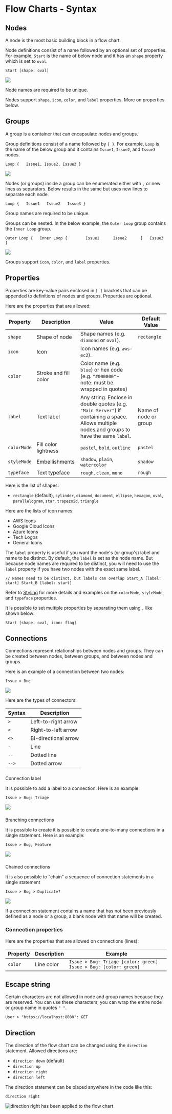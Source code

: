 # Flow Charts - Syntax

Nodes
-------------------

A node is the most basic building block in a flow chart.

Node definitions consist of a name followed by an optional set of properties. For example, `Start` is the name of below node and it has an `shape` property which is set to `oval`.

`Start [shape: oval]`

![](https://files.readme.io/48546b3-image.png)

Node names are required to be unique.

Nodes support `shape`, `icon`, `color`, and `label` properties. More on properties below.

Groups
---------------------

A group is a container that can encapsulate nodes and groups.

Group definitions consist of a name followed by `{ }`. For example, `Loop` is the name of the below group and it contains `Issue1`, `Issue2`, and `Issue3` nodes.

`Loop {   Issue1, Issue2, Issue3 }`

![](https://files.readme.io/26a8a15-image.png)

Nodes (or groups) inside a group can be enumerated either with `,` or new lines as separators. Below results in the same but uses new lines to separate each node.

`Loop {   Issue1   Issue2   Issue3 }`

Group names are required to be unique.

Groups can be nested. In the below example, the `Outer Loop` group contains the `Inner Loop` group.

`Outer Loop { 	Inner Loop { 		Issue1 		Issue2     	} 	Issue3 }`

![](https://files.readme.io/110a93b-image.png)

Groups support `icon`, `color`, and `label` properties.

Properties
-----------------------------

Properties are key-value pairs enclosed in `[ ]` brackets that can be appended to definitions of nodes and groups. Properties are optional.

Here are the properties that are allowed:

|Property|Description|Value|Default Value|
|---|---|---|---|
|`shape`|Shape of node|Shape names (e.g. `diamond` or `oval`).|`rectangle`|
|`icon`|Icon|Icon names (e.g. `aws-ec2`).|
|`color`|Stroke and fill color|Color name (e.g. `blue`) or hex code (e.g. `"#000000"`\- note: must be wrapped in quotes)|
|`label`|Text label|Any string. Enclose in double quotes (e.g. `"Main Server"`) if containing a space. Allows multiple nodes and groups to have the same `label`.|Name of node or group|
|`colorMode`|Fill color lightness|`pastel`, `bold`, `outline`|`pastel`|
|`styleMode`|Embellishments|`shadow`, `plain`, `watercolor`|`shadow`|
|`typeface`|Text typeface|`rough`, `clean`, `mono`|`rough`|

Here is the list of shapes:

*   `rectangle` (default), `cylinder`, `diamond`, `document`, `ellipse`, `hexagon`, `oval`, `parallelogram`, `star`, `trapezoid`, `triangle`

Here are the lists of icon names:

*   AWS Icons
*   Google Cloud Icons
*   Azure Icons
*   Tech Logos
*   General Icons

The `label` property is useful if you want the node's (or group's) label and name to be distinct. By default, the `label` is set as the node name. But because node names are required to be distinct, you will need to use the `label` property if you have two nodes with the exact same label.

`// Names need to be distinct, but labels can overlap Start_A [label: start] Start_B [label: start]`

Refer to [Styling](/docs/styling) for more details and examples on the `colorMode`, `styleMode`, and `typeface` properties.

It is possible to set multiple properties by separating them using `,` like shown below:

`Start [shape: oval, icon: flag]`

Connections
-------------------------------

Connections represent relationships between nodes and groups. They can be created between nodes, between groups, and between nodes and groups.

Here is an example of a connection between two nodes:

`Issue > Bug`

![](https://files.readme.io/3eeeac3-image.png)

Here are the types of connectors:

| Syntax |Description|
|---|---|
|`>`|Left-to-right arrow|
|`<`|Right-to-left arrow|
|`<>`|Bi-directional arrow|
|`-`|Line|
|`--`|Dotted line|
|`-->`|Dotted arrow|

### 

Connection label

[](#connection-label)

It is possible to add a label to a connection. Here is an example:

`Issue > Bug: Triage`

![](https://files.readme.io/9a1104f-Relationship_labels.png)

### 

Branching connections

[](#branching-connections)

It is possible to create it is possible to create one-to-many connections in a single statement. Here is an example:

`Issue > Bug, Feature`

![](https://files.readme.io/0896972-image.png)

### 

Chained connections

[](#chained-connections)

It is also possible to "chain" a sequence of connection statements in a single statement

`Issue > Bug > Duplicate?`

![](https://files.readme.io/19d4eb8-image.png)

If a connection statement contains a name that has not been previously defined as a node or a group, a blank node with that name will be created.

### Connection properties

Here are the properties that are allowed on connections (lines):

|Property|Description|Example|
|---|---|---|
|`color`|Line color|`Issue > Bug: Triage [color: green]`  `Issue > Bug: [color: green]`|


Escape string
-----------------------------------

Certain characters are not allowed in node and group names because they are reserved. You can use these characters, you can wrap the entire node or group name in quotes `" "`.

`User > "https://localhost:8080": GET`

Direction
---------------------------

The direction of the flow chart can be changed using the `direction` statement. Allowed directions are:

*   `direction down` (default)
*   `direction up`
*   `direction right`
*   `direction left`

The direction statement can be placed anywhere in the code like this:

`direction right`

![`direction right` has been applied to the flow chart](https://files.readme.io/c324846c63b87f7837f0c62e8414d58325a849c840a7d04f136d84ebdaf8c794-diagram-export-11-4-2024-9_33_26-AM.png)
